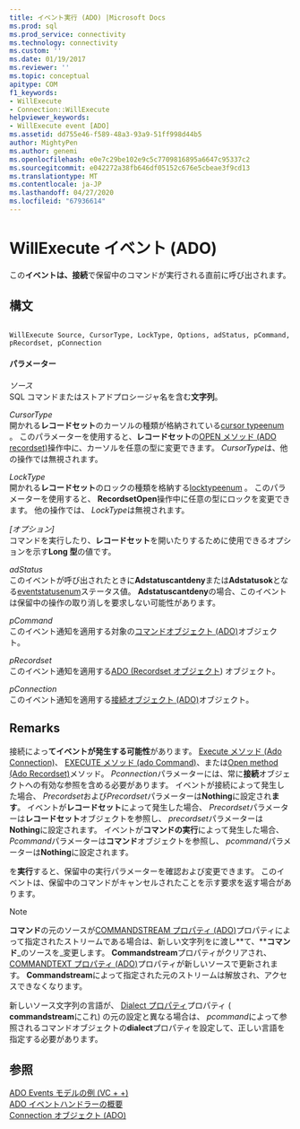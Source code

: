 ```yaml
---
title: イベント実行 (ADO) |Microsoft Docs
ms.prod: sql
ms.prod_service: connectivity
ms.technology: connectivity
ms.custom: ''
ms.date: 01/19/2017
ms.reviewer: ''
ms.topic: conceptual
apitype: COM
f1_keywords:
- WillExecute
- Connection::WillExecute
helpviewer_keywords:
- WillExecute event [ADO]
ms.assetid: dd755e46-f589-48a3-93a9-51ff998d44b5
author: MightyPen
ms.author: genemi
ms.openlocfilehash: e0e7c29be102e9c5c7709816895a6647c95337c2
ms.sourcegitcommit: e042272a38fb646df05152c676e5cbeae3f9cd13
ms.translationtype: MT
ms.contentlocale: ja-JP
ms.lasthandoff: 04/27/2020
ms.locfileid: "67936614"
---
```

# <a name="willexecute-event-ado"></a>WillExecute イベント (ADO)
この**イベントは、接続**で保留中のコマンドが実行される直前に呼び出されます。  
  
## <a name="syntax"></a>構文  
  
```  
  
WillExecute Source, CursorType, LockType, Options, adStatus, pCommand, pRecordset, pConnection  
```  
  
#### <a name="parameters"></a>パラメーター  
 *ソース*  
 SQL コマンドまたはストアドプロシージャ名を含む**文字列**。  
  
 *CursorType*  
 開かれる**レコードセット**のカーソルの種類が格納されている[cursor typeenum](../../../ado/reference/ado-api/cursortypeenum.md) 。 このパラメーターを使用すると、**レコードセット**の[OPEN メソッド (ADO recordset)](../../../ado/reference/ado-api/open-method-ado-recordset.md)操作中に、カーソルを任意の型に変更できます。 *CursorType*は、他の操作では無視されます。  
  
 *LockType*  
 開かれる**レコードセット**のロックの種類を格納する[locktypeenum](../../../ado/reference/ado-api/locktypeenum.md) 。 このパラメーターを使用すると、 **RecordsetOpen**操作中に任意の型にロックを変更できます。 他の操作では、 *LockType*は無視されます。  
  
 *[オプション]*  
 コマンドを実行したり、**レコードセット**を開いたりするために使用できるオプションを示す**Long 型**の値です。  
  
 *adStatus*  
 このイベントが呼び出されたときに**Adstatuscantdeny**または**Adstatusok**となる[eventstatusenum](../../../ado/reference/ado-api/eventstatusenum.md)ステータス値。 **Adstatuscantdeny**の場合、このイベントは保留中の操作の取り消しを要求しない可能性があります。  
  
 *pCommand*  
 このイベント通知を適用する対象の[コマンドオブジェクト (ADO)](../../../ado/reference/ado-api/command-object-ado.md)オブジェクト。  
  
 *pRecordset*  
 このイベント通知を適用する[ADO (Recordset オブジェクト](../../../ado/reference/ado-api/recordset-object-ado.md)) オブジェクト。  
  
 *pConnection*  
 このイベント通知を適用する[接続オブジェクト (ADO)](../../../ado/reference/ado-api/connection-object-ado.md)オブジェクト。  
  
## <a name="remarks"></a>Remarks  
 接続によっ**てイベントが発生する可能性**があります。  [Execute メソッド (Ado Connection)](../../../ado/reference/ado-api/execute-method-ado-connection.md)、 [EXECUTE メソッド (ado Command)](../../../ado/reference/ado-api/execute-method-ado-command.md)、または[Open method (Ado Recordset)](../../../ado/reference/ado-api/open-method-ado-recordset.md)メソッド。 *Pconnection*パラメーターには、常に**接続**オブジェクトへの有効な参照を含める必要があります。 イベントが接続によって発生した場合、 *Precordset*および*Precordset*パラメーターは**Nothing**に設定され**ます**。 イベントが**レコードセット**によって発生した場合、 *Precordset*パラメーターは**レコードセット**オブジェクトを参照し、 *precordset*パラメーターは**Nothing**に設定されます。 イベントが**コマンドの実行**によって発生した場合、 *Pcommand*パラメーターは**コマンド**オブジェクトを参照し、 *pcommand*パラメーターは**Nothing**に設定されます。  
  
 を**実行**すると、保留中の実行パラメーターを確認および変更できます。 このイベントは、保留中のコマンドがキャンセルされたことを示す要求を返す場合があります。  
  
> [!NOTE]
>  **コマンド**の元のソースが[COMMANDSTREAM プロパティ (ADO)](../../../ado/reference/ado-api/commandstream-property-ado.md)プロパティによって指定されたストリームである場合は、新しい文字列をに渡し**て、****コマンド**_のソースを_変更します。 **Commandstream**プロパティがクリアされ、 [COMMANDTEXT プロパティ (ADO)](../../../ado/reference/ado-api/commandtext-property-ado.md)プロパティが新しいソースで更新されます。 **Commandstream**によって指定された元のストリームは解放され、アクセスできなくなります。  
  
 新しいソース文字列の言語が、 [Dialect プロパティ](../../../ado/reference/ado-api/dialect-property.md)プロパティ ( **commandstream**にこれ) の元の設定と異なる場合は、 *pcommand*によって参照されるコマンドオブジェクトの**dialect**プロパティを設定して、正しい言語を指定する必要があります。  
  
## <a name="see-also"></a>参照  
 [ADO Events モデルの例 (VC + +)](../../../ado/reference/ado-api/ado-events-model-example-vc.md)   
 [ADO イベントハンドラーの概要](../../../ado/guide/data/ado-event-handler-summary.md)   
 [Connection オブジェクト (ADO)](../../../ado/reference/ado-api/connection-object-ado.md)
